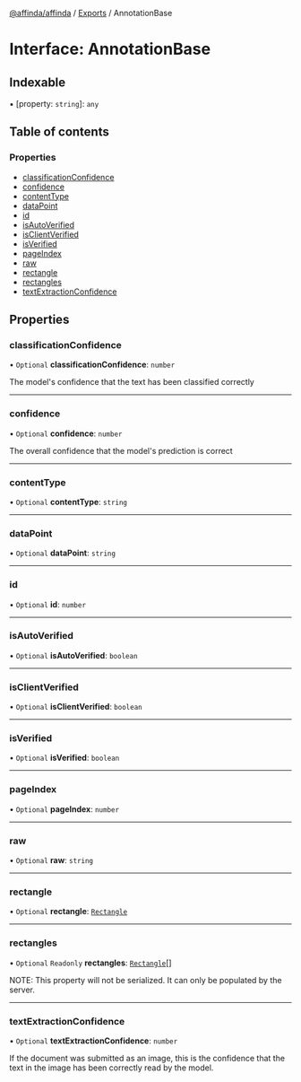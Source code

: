 [@affinda/affinda](../README.md) / [Exports](../modules.md) / AnnotationBase

# Interface: AnnotationBase

## Indexable

▪ [property: `string`]: `any`

## Table of contents

### Properties

- [classificationConfidence](AnnotationBase.md#classificationconfidence)
- [confidence](AnnotationBase.md#confidence)
- [contentType](AnnotationBase.md#contenttype)
- [dataPoint](AnnotationBase.md#datapoint)
- [id](AnnotationBase.md#id)
- [isAutoVerified](AnnotationBase.md#isautoverified)
- [isClientVerified](AnnotationBase.md#isclientverified)
- [isVerified](AnnotationBase.md#isverified)
- [pageIndex](AnnotationBase.md#pageindex)
- [raw](AnnotationBase.md#raw)
- [rectangle](AnnotationBase.md#rectangle)
- [rectangles](AnnotationBase.md#rectangles)
- [textExtractionConfidence](AnnotationBase.md#textextractionconfidence)

## Properties

### classificationConfidence

• `Optional` **classificationConfidence**: `number`

The model's confidence that the text has been classified correctly

___

### confidence

• `Optional` **confidence**: `number`

The overall confidence that the model's prediction is correct

___

### contentType

• `Optional` **contentType**: `string`

___

### dataPoint

• `Optional` **dataPoint**: `string`

___

### id

• `Optional` **id**: `number`

___

### isAutoVerified

• `Optional` **isAutoVerified**: `boolean`

___

### isClientVerified

• `Optional` **isClientVerified**: `boolean`

___

### isVerified

• `Optional` **isVerified**: `boolean`

___

### pageIndex

• `Optional` **pageIndex**: `number`

___

### raw

• `Optional` **raw**: `string`

___

### rectangle

• `Optional` **rectangle**: [`Rectangle`](Rectangle.md)

___

### rectangles

• `Optional` `Readonly` **rectangles**: [`Rectangle`](Rectangle.md)[]

NOTE: This property will not be serialized. It can only be populated by the server.

___

### textExtractionConfidence

• `Optional` **textExtractionConfidence**: `number`

If the document was submitted as an image, this is the confidence that the text in the image has been correctly read by the model.
